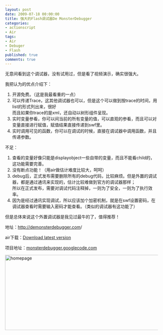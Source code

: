 ```yaml
---
layout: post
date: 2009-07-18 00:00:00
title: 强大的Flash调试器De MonsterDebugger
categories:
- actionscript
- Air
tags:
- Air
- Debuger
- Flash
published: true
comments: true
---
```

<p>无意间看到这个调试器，没有试用过，但是看了视频演示，确实很强大。</p>

<p>我把认为的优点介绍下：
<ol>
	<li>开源免费。（这是我最看重的一点）</li>
	<li>可以传递Trace，这其他调试器也可以，但是这个可以做到按trace的时间，用list的形式列出来，很好<br />
而且如果你trace的是xml，还自动以树形组件呈现。</li>
	<li>实时变量参看，你可以间当前的所有变量的值，可以直观的参看，而且可以对变量直接进行赋值，赋值结果直接传递到swf里。</li>
	<li>实时调用可见的函数，你可以在调试的时候，直接在调试器中调用函数，并且传递参数。</li>
</ol>
不足：
<ol>
	<li>查看的变量好像只能是displayobject一些自带的变量，而且不能看child的，这功能需要完善。</li>
	<li>没有断点功能！（用air做估计难度比较大，呵呵）</li>
	<li>debug后，正式发布需要删除所有的debug代码，比较麻烦。但是外置的调试器，都是通过通讯来实现的，估计比较难做到官方的调试器那样；<br />
所以在正式发布，需要对调试代码注释掉，一则为了安全，一则为了执行效率。</li>
	<li>因为是经过通讯实现调试，所以应该加个加密机制，就是在swf设置密码，在调试器查看时需要输入密码才能查看。（类似的调试器有这功能了）</li>
</ol>
但是总体来说这个外置调试器是我见过最牛的了，值得推荐！</p>

<p>地址：<a href="http://demonsterdebugger.com/" target="_blank">http://demonsterdebugger.com</a>/</p>

<p>air下载：<a id="download" href="http://monsterdebugger.googlecode.com/files/MonsterDebuggerV2_04.air" target="_blank">Download latest version</a></p>

<p>项目地址：<a href="http://monsterdebugger.googlecode.com" target="_blank">monsterdebugger.googlecode.com</a></p>

<p><a href="{{site.url}}/media/2009/07/homepage.png"><img class="alignnone size-full wp-image-525" title="homepage" src="{{site.url}}/media/2009/07/homepage.png" alt="homepage" width="658" height="247" /></a></p>
